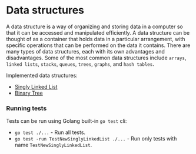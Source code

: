 # Data structures

A data structure is a way of organizing and storing data in a computer so that it can be accessed and manipulated
efficiently. A data structure can be thought of as a container that holds data in a particular arrangement, with
specific operations that can be performed on the data it contains. There are many types of data structures, each with
its own advantages and disadvantages. Some of the most common data structures
include `arrays`, `linked lists`, `stacks`, `queues`, `trees`, `graphs`, and `hash tables`.

Implemented data structures:

- [Singly Linked List](singly_linked_list.go)
- [Binary Tree](binary_tree.go)

### Running tests

Tests can be run using Golang built-in `go test` cli:

- `go test ./...` - Run all tests.
- `go test -run TestNewSinglyLinkedList ./...` - Run only tests with name `TestNewSinglyLinkedList`.
